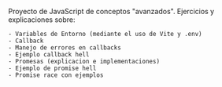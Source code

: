 Proyecto de JavaScript de conceptos "avanzados". Ejercicios y explicaciones sobre: 
    
    - Variables de Entorno (mediante el uso de Vite y .env)
    - Callback 
    - Manejo de errores en callbacks
    - Ejemplo callback hell
    - Promesas (explicacion e implementaciones)
    - Ejemplo de promise hell
    - Promise race con ejemplos